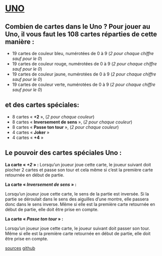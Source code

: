 
# [UNO](https://zevest.github.io/UNO)
##  Combien de cartes dans le Uno ? Pour jouer au Uno, il vous faut les 108 cartes réparties de cette manière :

  * 19 cartes de couleur bleu, numérotées de 0 à 9 (*2 pour chaque chiffre sauf pour le 0*)
  *  19 cartes de couleur rouge, numérotées de 0 à 9 (*2 pour chaque chiffre sauf pour le 0*)
  *  19 cartes de couleur jaune, numérotées de 0 à 9 (*2 pour chaque chiffre sauf pour le 0*)
  *  19 cartes de couleur verte, numérotées de 0 à 9 (*2 pour chaque chiffre sauf pour le 0*)

##  et des cartes spéciales:

   * 8 cartes « __+2__ », (*2 pour chaque couleur*)
   * 8 cartes « __Inversement de sens__ », (*2 pour chaque couleur*)
   * 8 cartes « __Passe ton tour__ », (*2 pour chaque couleur*)
   * 4 cartes « __Joker__ »
   * 4 cartes « __+4__ »

##  Le pouvoir des cartes spéciales Uno :

__La carte « *+2* » :__
Lorsqu’un joueur joue cette carte, le joueur suivant doit piocher 2 cartes et passe son tour et cela même si c’est la première carte retournée en début de partie.

__La carte « *Inversement de sens* » :__

  Lorsqu’un joueur joue cette carte, le sens de la partie est inversée. Si la partie se déroulait dans le sens des aiguilles d’une montre, elle passera donc dans le sens inverse. Même si elle est la première carte retournée en début de partie, elle doit être prise en compte.

__La carte « *Passe ton tour* » :__

  Lorsqu’un joueur joue cette carte, le joueur suivant doit passer son tour. Même si elle est la première carte retournée en début de partie, elle doit être prise en compte.

[sources](https://www.regles-de-jeux.com/regle-du-uno/)
[github](https://github.com/Zevest/UNO)
